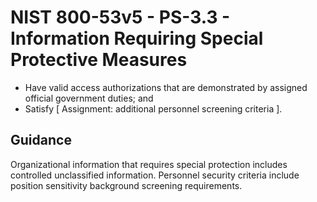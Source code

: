 # NIST 800-53v5 - PS-3.3 - Information Requiring Special Protective Measures
- Have valid access authorizations that are demonstrated by assigned official government duties; and
- Satisfy \[ Assignment: additional personnel screening criteria \].
## Guidance
Organizational information that requires special protection includes controlled unclassified information. Personnel security criteria include position sensitivity background screening requirements.